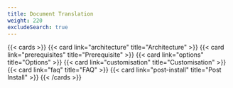```yaml
---
title: Document Translation
weight: 220
excludeSearch: true
---
```


{{< cards >}}
  {{< card link="architecture" title="Architecture" >}}
  {{< card link="prerequisites" title="Prerequisite" >}}
  {{< card link="options" title="Options" >}}
  {{< card link="customisation" title="Customisation" >}}
  {{< card link="faq" title="FAQ" >}}
  {{< card link="post-install" title="Post Install" >}}
{{< /cards >}}